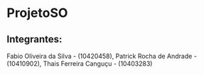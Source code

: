 # ProjetoSO
## Integrantes:

Fabio Oliveira da Silva - (10420458),
Patrick Rocha de Andrade - (10410902),
Thais Ferreira Canguçu - (10403283)
